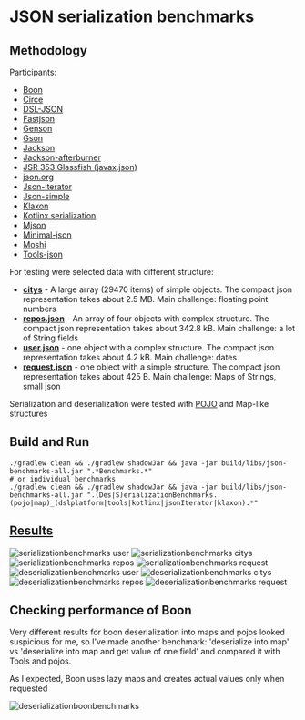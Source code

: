 # JSON serialization benchmarks

## Methodology

Participants:

- [Boon](https://github.com/boonproject/boon)
- [Circe](https://circe.github.io/circe)
- [DSL-JSON](https://github.com/ngs-doo/dsl-json)
- [Fastjson](https://github.com/alibaba/fastjson)
- [Genson](https://owlike.github.io/genson/)
- [Gson](https://code.google.com/p/google-gson/)
- [Jackson](http://wiki.fasterxml.com/JacksonRelease20)
- [Jackson-afterburner](https://github.com/FasterXML/jackson-module-afterburner)
- [JSR 353 Glassfish (javax.json)](https://json-processing-spec.java.net/)
- [json.org](https://github.com/stleary/JSON-java)
- [Json-iterator](http://jsoniter.com)
- [Json-simple](https://github.com/fangyidong/json-simple)
- [Klaxon](https://github.com/cbeust/klaxon)
- [Kotlinx.serialization](https://github.com/Kotlin/kotlinx.serialization)
- [Mjson](https://bolerio.github.io/mjson/)
- [Minimal-json](https://github.com/ralfstx/minimal-json)
- [Moshi](https://github.com/square/moshi)
- [Tools-json](https://github.com/wizzardo/tools)

For testing were selected data with different structure:

- **[citys](src/main/resources/citys.json)** - A large array (29470 items) of simple objects. The compact json representation takes about 2.5 MB. Main challenge: floating point numbers
- **[repos.json](src/main/resources/repos.json)** - An array of four objects with complex structure. The compact json representation takes about 342.8 kB. Main challenge: a lot of String fields
- **[user.json](src/main/resources/user.json)** - one object with a complex structure. The compact json representation takes about 4.2 kB. Main challenge: dates
- **[request.json](src/main/resources/request.json)** - one object with a simple structure. The compact json representation takes about 425 B. Main challenge: Maps of Strings, small json

Serialization and deserialization were tested with [POJO](src/main/java/org/bura/benchmarks/json/domain) and Map-like structures

## Build and Run

```shell
./gradlew clean && ./gradlew shadowJar && java -jar build/libs/json-benchmarks-all.jar ".*Benchmarks.*"
# or individual benchmarks
./gradlew clean && ./gradlew shadowJar && java -jar build/libs/json-benchmarks-all.jar ".(Des|S)erializationBenchmarks.(pojo|map)_(dslplatform|tools|kotlinx|jsonIterator|klaxon).*"  
```

## [Results]

![serializationbenchmarks user](https://user-images.githubusercontent.com/5871626/40268113-38cd669a-5b68-11e8-937b-25e427ebbc46.png)
![serializationbenchmarks citys](https://user-images.githubusercontent.com/5871626/40268114-38f4d31a-5b68-11e8-95a4-ebfcba2245b2.png)
![serializationbenchmarks repos](https://user-images.githubusercontent.com/5871626/40268115-391c1704-5b68-11e8-843f-c1721118ad7b.png)
![serializationbenchmarks request](https://user-images.githubusercontent.com/5871626/40268116-3941e25e-5b68-11e8-89c3-356fef2c573d.png)
![deserializationbenchmarks user](https://user-images.githubusercontent.com/5871626/40268117-396627a4-5b68-11e8-9c1e-05b68640fe99.png)
![deserializationbenchmarks citys](https://user-images.githubusercontent.com/5871626/40268118-39a16472-5b68-11e8-8aa0-0b2fd3174b91.png)
![deserializationbenchmarks repos](https://user-images.githubusercontent.com/5871626/40268119-39c8aa46-5b68-11e8-902a-02a2f52e46d1.png)
![deserializationbenchmarks request](https://user-images.githubusercontent.com/5871626/40268121-39f3cdac-5b68-11e8-95a4-375ab42a0565.png)


## Checking performance of Boon

Very different results for boon deserialization into maps and pojos looked suspicious for me, so I've made another benchmark:
'deserialize into map' vs 'deserialize into map and get value of one field'
and compared it with Tools and pojos.

As I expected, Boon uses lazy maps and creates actual values only when requested

![deserializationboonbenchmarks](https://user-images.githubusercontent.com/5871626/40268122-3a19ea82-5b68-11e8-9c90-715dfca55afe.png)

[Results]: https://raw.githubusercontent.com/wizzardo/json-benchmarks/master/results
